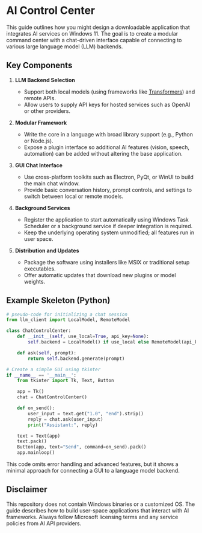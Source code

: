 # AI Control Center

This guide outlines how you might design a downloadable application that integrates AI services on Windows 11. The goal is to create a modular command center with a chat-driven interface capable of connecting to various large language model (LLM) backends.

## Key Components

1. **LLM Backend Selection**
   - Support both local models (using frameworks like [Transformers](https://github.com/huggingface/transformers)) and remote APIs.
   - Allow users to supply API keys for hosted services such as OpenAI or other providers.

2. **Modular Framework**
   - Write the core in a language with broad library support (e.g., Python or Node.js).
   - Expose a plugin interface so additional AI features (vision, speech, automation) can be added without altering the base application.

3. **GUI Chat Interface**
   - Use cross-platform toolkits such as Electron, PyQt, or WinUI to build the main chat window.
   - Provide basic conversation history, prompt controls, and settings to switch between local or remote models.

4. **Background Services**
   - Register the application to start automatically using Windows Task Scheduler or a background service if deeper integration is required.
   - Keep the underlying operating system unmodified; all features run in user space.

5. **Distribution and Updates**
   - Package the software using installers like MSIX or traditional setup executables.
   - Offer automatic updates that download new plugins or model weights.

## Example Skeleton (Python)

```python
# pseudo-code for initializing a chat session
from llm_client import LocalModel, RemoteModel

class ChatControlCenter:
    def __init__(self, use_local=True, api_key=None):
        self.backend = LocalModel() if use_local else RemoteModel(api_key=api_key)

    def ask(self, prompt):
        return self.backend.generate(prompt)

# Create a simple GUI using tkinter
if __name__ == '__main__':
    from tkinter import Tk, Text, Button

    app = Tk()
    chat = ChatControlCenter()

    def on_send():
        user_input = text.get("1.0", "end").strip()
        reply = chat.ask(user_input)
        print("Assistant:", reply)

    text = Text(app)
    text.pack()
    Button(app, text="Send", command=on_send).pack()
    app.mainloop()
```

This code omits error handling and advanced features, but it shows a minimal approach for connecting a GUI to a language model backend.

## Disclaimer

This repository does not contain Windows binaries or a customized OS. The guide describes how to build user-space applications that interact with AI frameworks. Always follow Microsoft licensing terms and any service policies from AI API providers.
